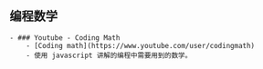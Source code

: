 ## 编程数学
	- ### Youtube - Coding Math
		- [Coding math](https://www.youtube.com/user/codingmath)
		- 使用 javascript 讲解的编程中需要用到的数学。